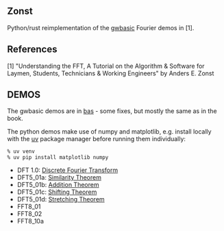 ## Zonst

Python/rust reimplementation of the [gwbasic](https://en.wikipedia.org/wiki/GW-BASIC) Fourier demos in [1].

References
----------

[1] "Understanding the FFT, A Tutorial on the Algorithm & Software for Laymen, Students, Technicians & Working Engineers" by Anders E. Zonst


DEMOS
-----

The gwbasic demos are in [bas](bas) - some fixes, but mostly the same as in the book.

The python demos make use of numpy and matplotlib, e.g. install locally with the [uv](https://github.com/astral-sh/uv) package manager before running them individually:

```
% uv venv
% uv pip install matplotlib numpy
```

* DFT 1.0: [Discrete Fourier Transform](READMEdft.md)
* DFT5_01a: [Similarity Theorem](READMEdft5_01a.md)
* DFT5_01b: [Addition Theorem](READMEdft5_01b.md)
* DFT5_01c: [Shifting Theorem](READMEdft5_01c.md)
* DFT5_01d: [Stretching Theorem](READMEdft5_01d.md)
* FFT8_01
* FFT8_02
* FFT8_10a
